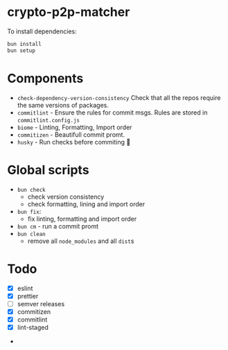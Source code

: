 # crypto-p2p-matcher

To install dependencies:

```bash
bun install
bun setup
```
# Components 
 - `check-dependency-version-consistency` Check that all the repos require the same versions of packages.
 - `commitlint` - Ensure the rules for commit msgs. Rules are stored in `commitlint.config.js` 
 - `biome` - Linting, Formatting, Import order 
 - `commitizen` - Beautifull commit promt.
 - `husky` - Run checks before commiting
 
# Global scripts
 - `bun check`
   - check version consistency 
   - check formatting, lining and import order
 - `bun fix`:
    - fix linting, formatting and import order
 - `bun cm` - run a commit promt
 - `bun clean`
    - remove all `node_modules` and all `dist`s
# Todo 
- [x] eslint
- [x] prettier 
- [ ] semver releases 
- [x] commitizen 
- [x] commitlint
- [x] lint-staged
- 

